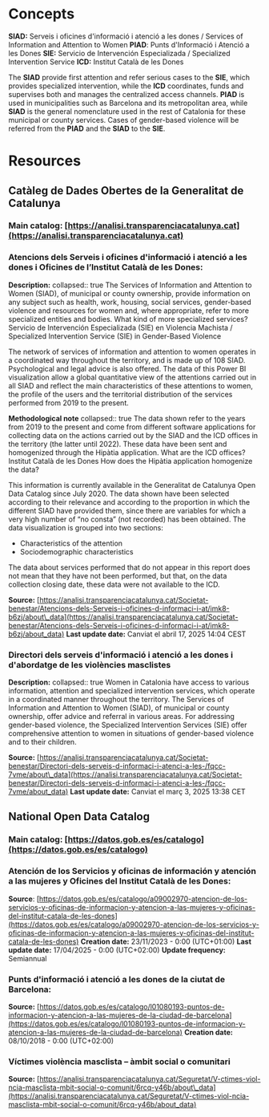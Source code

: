 # Concepts

**SIAD:** Serveis i oficines d'informació i atenció a les dones / Services of Information and Attention to Women
**PIAD**: Punts d'Informació i Atenció a les Dones
**SIE:** Servicio de Intervención Especializada / Specialized Intervention Service
**ICD:** Institut Català de les Dones

The **SIAD** provide first attention and refer serious cases to the **SIE**, which provides specialized intervention, while the **ICD** coordinates, funds and supervises both and manages the centralized access channels.
**PIAD** is used in municipalities such as Barcelona and its metropolitan area, while **SIAD** is the general nomenclature used in the rest of Catalonia for these municipal or county services.
Cases of gender-based violence will be referred from the **PIAD** and the **SIAD** to the **SIE**.

# Resources

## Catàleg de Dades Obertes de la Generalitat de Catalunya

### Main catalog: [https://analisi.transparenciacatalunya.cat](https://analisi.transparenciacatalunya.cat)

### Atencions dels Serveis i oficines d'informació i atenció a les dones i Oficines de l’Institut Català de les Dones:

**Description:**
collapsed:: true
The Services of Information and Attention to Women (SIAD), of municipal or county ownership, provide information on any subject such as health, work, housing, social services, gender-based violence and resources for women and, where appropriate, refer to more specialized entities and bodies.
What kind of more specialized services?
Servicio de Intervención Especializada (SIE) en Violencia Machista / Specialized Intervention Service (SIE) in Gender-Based Violence

The network of services of information and attention to women operates in a coordinated way throughout the territory, and is made up of 108 SIAD. Psychological and legal advice is also offered.
The data of this Power BI visualization allow a global quantitative view of the attentions carried out in all SIAD and reflect the main characteristics of these attentions to women, the profile of the users and the territorial distribution of the services performed from 2019 to the present.

**Methodological note**
collapsed:: true
The data shown refer to the years from 2019 to the present and come from different software applications for collecting data on the actions carried out by the SIAD and the ICD offices in the territory (the latter until 2022). These data have been sent and homogenized through the Hipàtia application.
What are the ICD offices?
Institut Català de les Dones
How does the Hipàtia application homogenize the data?

This information is currently available in the Generalitat de Catalunya Open Data Catalog since July 2020.
The data shown have been selected according to their relevance and according to the proportion in which the different SIAD have provided them, since there are variables for which a very high number of “no consta” (not recorded) has been obtained.
The data visualization is grouped into two sections:
  - Characteristics of the attention
  - Sociodemographic characteristics

The data about services performed that do not appear in this report does not mean that they have not been performed, but that, on the data collection closing date, these data were not available to the ICD.

**Source:** [https://analisi.transparenciacatalunya.cat/Societat-benestar/Atencions-dels-Serveis-i-oficines-d-informaci-i-at/imk8-b6zj/about\_data](https://analisi.transparenciacatalunya.cat/Societat-benestar/Atencions-dels-Serveis-i-oficines-d-informaci-i-at/imk8-b6zj/about_data)
**Last update date:** Canviat el abril 17, 2025 14:04 CEST

### Directori dels serveis d'informació i atenció a les dones i d'abordatge de les violències masclistes

**Description:**
collapsed:: true
Women in Catalonia have access to various information, attention and specialized intervention services, which operate in a coordinated manner throughout the territory. The Services of Information and Attention to Women (SIAD), of municipal or county ownership, offer advice and referral in various areas.
For addressing gender-based violence, the Specialized Intervention Services (SIE) offer comprehensive attention to women in situations of gender-based violence and to their children.

**Source:** [https://analisi.transparenciacatalunya.cat/Societat-benestar/Directori-dels-serveis-d-informaci-i-atenci-a-les-/fqcc-7vme/about\_data](https://analisi.transparenciacatalunya.cat/Societat-benestar/Directori-dels-serveis-d-informaci-i-atenci-a-les-/fqcc-7vme/about_data)
**Last update date:** Canviat el març 3, 2025 13:38 CET

## National Open Data Catalog

### Main catalog: [https://datos.gob.es/es/catalogo](https://datos.gob.es/es/catalogo)

### Atención de los Servicios y oficinas de información y atención a las mujeres y Oficines del Institut Català de les Dones:

**Source**: [https://datos.gob.es/es/catalogo/a09002970-atencion-de-los-servicios-y-oficinas-de-informacion-y-atencion-a-las-mujeres-y-oficinas-del-institut-catala-de-les-dones](https://datos.gob.es/es/catalogo/a09002970-atencion-de-los-servicios-y-oficinas-de-informacion-y-atencion-a-las-mujeres-y-oficinas-del-institut-catala-de-les-dones)
**Creation date:** 23/11/2023 - 0:00 (UTC+01:00)
**Last update date:** 17/04/2025 - 0:00 (UTC+02:00)
**Update frequency:** Semiannual

### Punts d'informació i atenció a les dones de la ciutat de Barcelona:

**Source:** [https://datos.gob.es/es/catalogo/l01080193-puntos-de-informacion-y-atencion-a-las-mujeres-de-la-ciudad-de-barcelona](https://datos.gob.es/es/catalogo/l01080193-puntos-de-informacion-y-atencion-a-las-mujeres-de-la-ciudad-de-barcelona)
**Creation date:** 08/10/2018 - 0:00 (UTC+02:00)

### Víctimes violència masclista – àmbit social o comunitari

**Source:** [https://analisi.transparenciacatalunya.cat/Seguretat/V-ctimes-viol-ncia-masclista-mbit-social-o-comunit/6rcq-y46b/about\_data](https://analisi.transparenciacatalunya.cat/Seguretat/V-ctimes-viol-ncia-masclista-mbit-social-o-comunit/6rcq-y46b/about_data)
